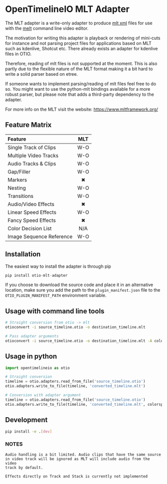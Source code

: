 # OpenTimelineIO MLT Adapter

The MLT adapter is a write-only adapter to produce 
[mlt xml](https://www.mltframework.org/docs/mltxml/) files
for use with the [melt](https://www.mltframework.org/docs/melt/) command line 
video editor.

The motivation for writing this adapter is playback or
rendering of mini-cuts for instance and not parsing project files for
applications based on MLT such as kdenlive, Shotcut etc.
There already exists an adapter for kdenlive files in OTIO.

Therefore, reading of mlt files is not supported at the moment.
This is also partly due to the flexible nature of the MLT format making it a
bit hard to write a solid parser based on etree.

If someone wants to implement parsing/reading of mlt files feel free to do so.
You might want to use the python-mlt bindings available for a more robust
parser, but please note that adds a third-party dependency to the adapter.

For more info on the MLT visit the website: https://www.mltframework.org/

## Feature Matrix
| Feature | MLT   |
| :------ | :---: |
|Single Track of Clips    | W-O |
|Multiple Video Tracks    | W-O |
|Audio Tracks & Clips     | W-O |
|Gap/Filler               | W-O |
|Markers                  |  ✖  |
|Nesting                  | W-O |
|Transitions              | W-O |
|Audio/Video Effects      |  ✖  |
|Linear Speed Effects     | W-O |
|Fancy Speed Effects      |  ✖  |
|Color Decision List      | N/A |
|Image Sequence Reference | W-O |


## Installation
The easiest way to install the adapter is through pip
```python
pip install otio-mlt-adapter
```
If you choose to download the source code and place it in an alternative 
location, make sure you add the path to the `plugin_manifest.json` file to
the `OTIO_PLUGIN_MANIFEST_PATH` environment variable. 

## Usage with command line tools
```bash
# Straight conversion from otio -> mlt
otioconvert -i source_timeline.otio -o destination_timeline.mlt

# Pass adapter arguments
otioconvert -i source_timeline.otio -o destination_timeline.mlt -A colorspace=709
```

## Usage in python
```python
import opentimelineio as otio

# Straight conversion
timeline = otio.adapters.read_from_file('source_timeline.otio')
otio.adapters.write_to_file(timeline, 'converted_timeline.mlt')

# Conversion with adapter argument
timeline = otio.adapters.read_from_file('source_timeline.otio')
otio.adapters.write_to_file(timeline, 'converted_timeline.mlt', colorspace=709)
```

## Development
```bash
pip install -e .[dev]
```

### NOTES
    Audio handling is a bit limited. Audio clips that have the same source
    in video track will be ignored as MLT will include audio from the video
    track by default.

    Effects directly on Track and Stack is currently not implemented
